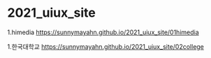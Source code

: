 # 2021_uiux_site
1.himedia https://sunnymayahn.github.io/2021_uiux_site/01himedia

1.한국대학교 https://sunnymayahn.github.io/2021_uiux_site/02college
